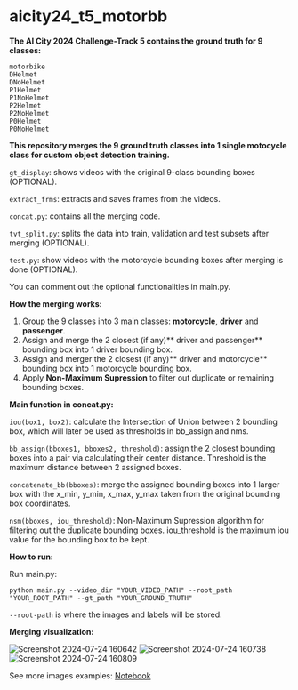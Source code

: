 # aicity24_t5_motorbb

**The AI City 2024 Challenge-Track 5 contains the ground truth for 9 classes:**

	motorbike
	DHelmet
	DNoHelmet
	P1Helmet
	P1NoHelmet
	P2Helmet
	P2NoHelmet
	P0Helmet
	P0NoHelmet

**This repository merges the 9 ground truth classes into 1 single motocycle class for custom object detection training.**

`gt_display`: shows videos with the original 9-class bounding boxes (OPTIONAL).

`extract_frms`: extracts and saves frames from the videos.

`concat.py`: contains all the merging code. 

`tvt_split.py`: splits the data into train, validation and test subsets after merging (OPTIONAL).

`test.py`: show videos with the motorcycle bounding boxes after merging is done (OPTIONAL).

You can comment out the optional functionalities in main.py.

**How the merging works:**

1. Group the 9 classes into 3 main classes: **motorcycle**, **driver** and **passenger**.
2. Assign and merge the 2 closest (if any)** driver and passenger** bounding box into 1 driver bounding box.
3. Assign and merger the 2 closest (if any)** driver and motorcycle** bounding box into 1 motorcycle bounding box.
4. Apply **Non-Maximum Supression** to filter out duplicate or remaining bounding boxes.

**Main function in concat.py:**

`iou(box1, box2)`: calculate the Intersection of Union between 2 bounding box, which will later be used as thresholds in bb_assign and nms.

`bb_assign(bboxes1, bboxes2, threshold)`: assign the 2 closest bounding boxes into a pair via calculating their center distance. Threshold is the maximum distance between 2 assigned boxes.

`concatenate_bb(bboxes)`: merge the assigned bounding boxes into 1 larger box with the x_min, y_min, x_max, y_max taken from the original bounding box coordinates.

`nsm(bboxes, iou_threshold)`: Non-Maximum Supression algorithm for filtering out the duplicate bounding boxes. iou_threshold is the maximum iou value for the bounding box to be kept.

**How to run:**

Run main.py:

	python main.py --video_dir "YOUR_VIDEO_PATH" --root_path "YOUR_ROOT_PATH" --gt_path "YOUR_GROUND_TRUTH"

`--root-path` is where the images and labels will be stored.

**Merging visualization:**

![Screenshot 2024-07-24 160642](https://github.com/user-attachments/assets/4124527e-87aa-4c68-b5b1-be0416705dab)
![Screenshot 2024-07-24 160738](https://github.com/user-attachments/assets/8b55e222-f30c-4af9-8656-1c223a5fed67)
![Screenshot 2024-07-24 160809](https://github.com/user-attachments/assets/eab27f07-da91-4338-b1c3-08baa5b49268)

See more images examples: [Notebook](https://colab.research.google.com/drive/1_6zpFOJCghHVUVm1xAutQ_tBUsgvv_sp?usp=sharing)




 
